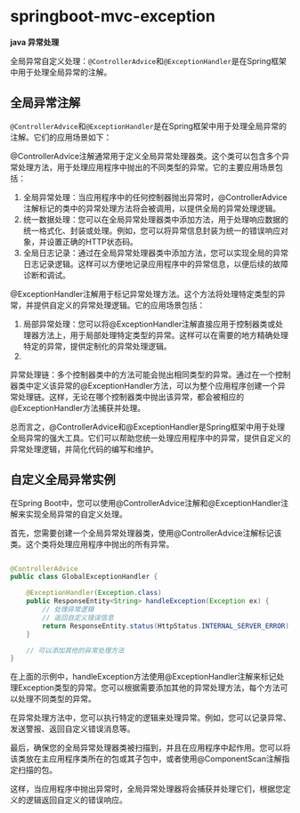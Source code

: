 # springboot-mvc-exception

**java 异常处理**

全局异常自定义处理：`@ControllerAdvice`和`@ExceptionHandler`是在Spring框架中用于处理全局异常的注解。

## 全局异常注解

`@ControllerAdvice`和`@ExceptionHandler`是在Spring框架中用于处理全局异常的注解。它们的应用场景如下：

@ControllerAdvice注解通常用于定义全局异常处理器类。这个类可以包含多个异常处理方法，用于处理应用程序中抛出的不同类型的异常。它的主要应用场景包括：

1. 全局异常处理：当应用程序中的任何控制器抛出异常时，@ControllerAdvice注解标记的类中的异常处理方法将会被调用，以提供全局的异常处理逻辑。
2. 统一数据处理：您可以在全局异常处理器类中添加方法，用于处理响应数据的统一格式化、封装或处理。例如，您可以将异常信息封装为统一的错误响应对象，并设置正确的HTTP状态码。
3. 全局日志记录：通过在全局异常处理器类中添加方法，您可以实现全局的异常日志记录逻辑。这样可以方便地记录应用程序中的异常信息，以便后续的故障诊断和调试。

@ExceptionHandler注解用于标记异常处理方法。这个方法将处理特定类型的异常，并提供自定义的异常处理逻辑。它的应用场景包括：

1. 局部异常处理：您可以将@ExceptionHandler注解直接应用于控制器类或处理器方法上，用于局部处理特定类型的异常。这样可以在需要的地方精确处理特定的异常，提供定制化的异常处理逻辑。
2.

异常处理链：多个控制器类中的方法可能会抛出相同类型的异常。通过在一个控制器类中定义该异常的@ExceptionHandler方法，可以为整个应用程序创建一个异常处理链。这样，无论在哪个控制器类中抛出该异常，都会被相应的@ExceptionHandler方法捕获并处理。

总而言之，@ControllerAdvice和@ExceptionHandler是Spring框架中用于处理全局异常的强大工具。它们可以帮助您统一处理应用程序中的异常，提供自定义的异常处理逻辑，并简化代码的编写和维护。

## 自定义全局异常实例

在Spring Boot中，您可以使用@ControllerAdvice注解和@ExceptionHandler注解来实现全局异常的自定义处理。

首先，您需要创建一个全局异常处理器类，使用@ControllerAdvice注解标记该类。这个类将处理应用程序中抛出的所有异常。

```java

@ControllerAdvice
public class GlobalExceptionHandler {

    @ExceptionHandler(Exception.class)
    public ResponseEntity<String> handleException(Exception ex) {
        // 处理异常逻辑
        // 返回自定义错误信息
        return ResponseEntity.status(HttpStatus.INTERNAL_SERVER_ERROR).body("Internal Server Error");
    }

    // 可以添加其他的异常处理方法
}
```

在上面的示例中，handleException方法使用@ExceptionHandler注解来标记处理Exception类型的异常。您可以根据需要添加其他的异常处理方法，每个方法可以处理不同类型的异常。

在异常处理方法中，您可以执行特定的逻辑来处理异常。例如，您可以记录异常、发送警报、返回自定义错误消息等。

最后，确保您的全局异常处理器类被扫描到，并且在应用程序中起作用。您可以将该类放在主应用程序类所在的包或其子包中，或者使用@ComponentScan注解指定扫描的包。

这样，当应用程序中抛出异常时，全局异常处理器将会捕获并处理它们，根据您定义的逻辑返回自定义的错误响应。
